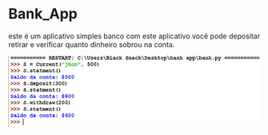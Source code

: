 # Bank_App
este é um aplicativo simples banco com este aplicativo você pode depositar retirar e verificar quanto dinheiro sobrou na conta.


![](img/bank.PNG)

